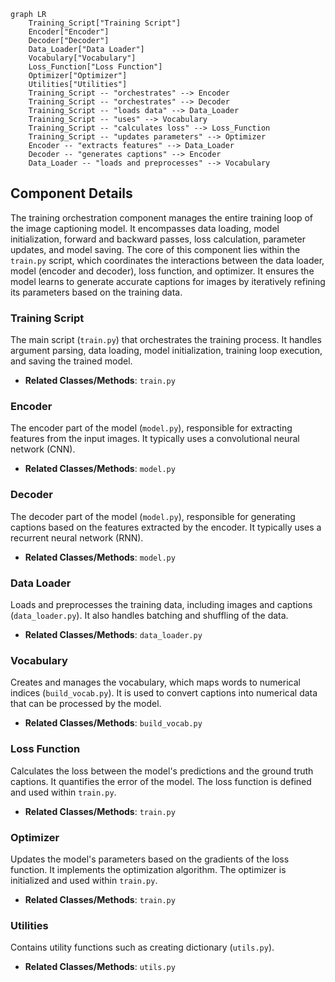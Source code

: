 ```mermaid
graph LR
    Training_Script["Training Script"]
    Encoder["Encoder"]
    Decoder["Decoder"]
    Data_Loader["Data Loader"]
    Vocabulary["Vocabulary"]
    Loss_Function["Loss Function"]
    Optimizer["Optimizer"]
    Utilities["Utilities"]
    Training_Script -- "orchestrates" --> Encoder
    Training_Script -- "orchestrates" --> Decoder
    Training_Script -- "loads data" --> Data_Loader
    Training_Script -- "uses" --> Vocabulary
    Training_Script -- "calculates loss" --> Loss_Function
    Training_Script -- "updates parameters" --> Optimizer
    Encoder -- "extracts features" --> Data_Loader
    Decoder -- "generates captions" --> Encoder
    Data_Loader -- "loads and preprocesses" --> Vocabulary
```

## Component Details

The training orchestration component manages the entire training loop of the image captioning model. It encompasses data loading, model initialization, forward and backward passes, loss calculation, parameter updates, and model saving. The core of this component lies within the `train.py` script, which coordinates the interactions between the data loader, model (encoder and decoder), loss function, and optimizer. It ensures the model learns to generate accurate captions for images by iteratively refining its parameters based on the training data.

### Training Script
The main script (`train.py`) that orchestrates the training process. It handles argument parsing, data loading, model initialization, training loop execution, and saving the trained model.
- **Related Classes/Methods**: `train.py`

### Encoder
The encoder part of the model (`model.py`), responsible for extracting features from the input images. It typically uses a convolutional neural network (CNN).
- **Related Classes/Methods**: `model.py`

### Decoder
The decoder part of the model (`model.py`), responsible for generating captions based on the features extracted by the encoder. It typically uses a recurrent neural network (RNN).
- **Related Classes/Methods**: `model.py`

### Data Loader
Loads and preprocesses the training data, including images and captions (`data_loader.py`). It also handles batching and shuffling of the data.
- **Related Classes/Methods**: `data_loader.py`

### Vocabulary
Creates and manages the vocabulary, which maps words to numerical indices (`build_vocab.py`). It is used to convert captions into numerical data that can be processed by the model.
- **Related Classes/Methods**: `build_vocab.py`

### Loss Function
Calculates the loss between the model's predictions and the ground truth captions. It quantifies the error of the model. The loss function is defined and used within `train.py`.
- **Related Classes/Methods**: `train.py`

### Optimizer
Updates the model's parameters based on the gradients of the loss function. It implements the optimization algorithm. The optimizer is initialized and used within `train.py`.
- **Related Classes/Methods**: `train.py`

### Utilities
Contains utility functions such as creating dictionary (`utils.py`).
- **Related Classes/Methods**: `utils.py`
